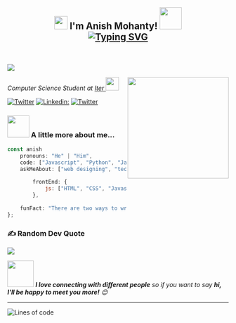 <h2 align="center"><img src="https://emojis.slackmojis.com/emojis/images/1531849430/4246/blob-sunglasses.gif?1531849430" width="30"/>  I'm Anish Mohanty! <img src="https://media.giphy.com/media/12oufCB0MyZ1Go/giphy.gif" width="50"><br>
<a href="https://git.io/typing-svg"><img src="https://readme-typing-svg.demolab.com?font=times&pause=1000&center=true&width=435&lines=+++++++Being+a+coder+until+my+keyboard+dies" alt="Typing SVG" /></a>
</h2>
<br>

[![](https://visitcount.itsvg.in/api?id=Anish-Byte-Bot&icon=2&color=1)](https://visitcount.itsvg.in)

<img align='right' src="https://media.giphy.com/media/M9gbBd9nbDrOTu1Mqx/giphy.gif" width="230">
<p><em>Computer Science Student at <a href="https://www.soa.ac.in/iter">Iter
</a><img src="https://media.giphy.com/media/WUlplcMpOCEmTGBtBW/giphy.gif" width="30"> 
</em></p>

[![Twitter ](https://img.shields.io/badge/Twitter-%231DA1F2.svg?style=for-the-badge&logo=Twitter&logoColor=white)](https://twitter.com/AnishhTweet)
[![Linkedin:](https://img.shields.io/badge/linkedin-%230077B5.svg?style=for-the-badge&logo=linkedin&logoColor=white)](https://www.linkedin.com/in/anishmohanty/)
[![Twitter ](https://img.shields.io/badge/Instagram-%23E4405F.svg?style=for-the-badge&logo=Instagram&logoColor=white)](https://www.instagram.com/anishtagram_5/)





### <img src="https://media.giphy.com/media/VgCDAzcKvsR6OM0uWg/giphy.gif" width="50"> A little more about me...  

```javascript
const anish
    pronouns: "He" | "Him",
    code: ["Javascript", "Python", "Java", "PHP"],
    askMeAbout: ["web designing", "tech", "web dev"],
    
        frontEnd: {
            js: ["HTML", "CSS", "Javascript"],
        },
      
    funFact: "There are two ways to write error-free programs; only the third one works"
};
```
<!--# 📊 GitHub Stats:
![](https://github-readme-stats.vercel.app/api?username=Anish-Byte-Bot&theme=algolia&hide_border=false&include_all_commits=false&count_private=false)<br/>
![](https://github-readme-streak-stats.herokuapp.com/?user=Anish-Byte-Bot&theme=algolia&hide_border=false)<br/>
![](https://github-readme-stats.vercel.app/api/top-langs/?username=Anish-Byte-Bot&theme=algolia&hide_border=false&include_all_commits=false&count_private=false&layout=compact)



## 🏆 GitHub Trophies
![](https://github-profile-trophy.vercel.app/?username=Anish-Byte-Bot&theme=algolia&no-frame=true&no-bg=false&margin-w=4) -->

### ✍️ Random Dev Quote
![](https://quotes-github-readme.vercel.app/api?type=horizontal&theme=radical)


<img src="https://media.giphy.com/media/LnQjpWaON8nhr21vNW/giphy.gif" width="60"> <em><b>I love connecting with different people</b> so if you want to say <b>hi, I'll be happy to meet you more!</b> 😊</em>

---

![Lines of code](https://img.shields.io/badge/From%20Hello%20World%20I%27ve%20Written-1%20Million%20lines%20of%20code-blue)



